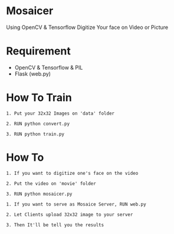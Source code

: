 # Mosaicer
Using OpenCV & Tensorflow Digitize Your face on Video or Picture

# Requirement
+ OpenCV & Tensorflow & PIL
+ Flask (web.py)

# How To Train
```
1. Put your 32x32 Images on 'data' folder

2. RUN python convert.py

3. RUN python train.py
```

# How To 
``` 
1. If you want to digitize one's face on the video

2. Put the video on 'movie' folder

3. RUN python mosaicer.py  
```

```
1. If you want to serve as Mosaice Server, RUN web.py

2. Let Clients upload 32x32 image to your server

3. Then It'll be tell you the results
```
